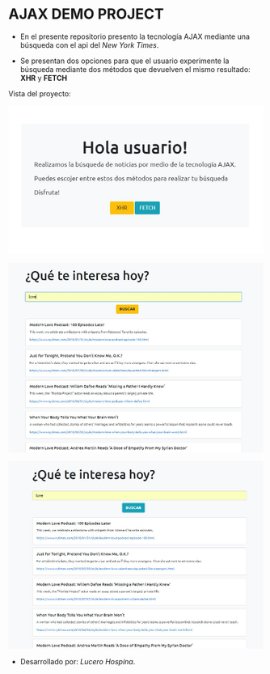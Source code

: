 # AJAX DEMO PROJECT

* En el presente repositorio presento la tecnología AJAX mediante una búsqueda con el api del _New York Times_.

* Se presentan dos opciones para que el usuario experimente la búsqueda mediante dos métodos que devuelven el mismo resultado: **XHR** y **FETCH**

Vista del proyecto:

![Sin titulo](public/assets/images/intro.JPG)

![Sin titulo](public/assets/images/search1.JPG)

![Sin titulo](public/assets/images/search2.JPG)

* Desarrollado por: _Lucero Hospina_.


